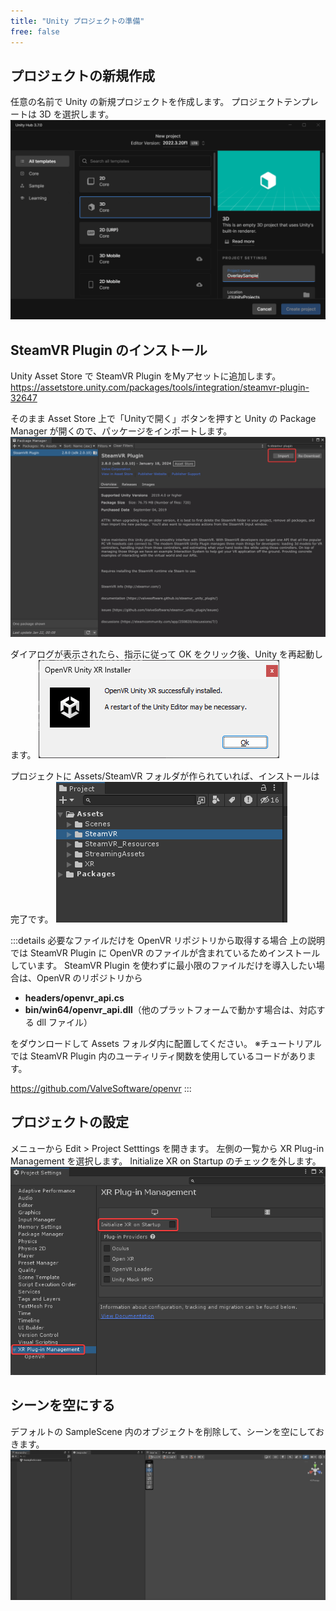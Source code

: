 ```yaml
---
title: "Unity プロジェクトの準備"
free: false
---
```


## プロジェクトの新規作成
任意の名前で Unity の新規プロジェクトを作成します。
プロジェクトテンプレートは 3D を選択します。
![](/images/create-project.png)

## SteamVR Plugin のインストール
Unity Asset Store で SteamVR Plugin をMyアセットに追加します。
https://assetstore.unity.com/packages/tools/integration/steamvr-plugin-32647

そのまま Asset Store 上で「Unityで開く」ボタンを押すと Unity の Package Manager が開くので、パッケージをインポートします。
![](/images/import-package.png)

ダイアログが表示されたら、指示に従って OK をクリック後、Unity を再起動します。
![](/images/restart-dialog.png)

プロジェクトに Assets/SteamVR フォルダが作られていれば、インストールは完了です。
![](/images/steamvr-folder.png)

:::details 必要なファイルだけを OpenVR リポジトリから取得する場合
上の説明では SteamVR Plugin に OpenVR のファイルが含まれているためインストールしています。
SteamVR Plugin を使わずに最小限のファイルだけを導入したい場合は、OpenVR のリポジトリから

- **headers/openvr_api.cs**
- **bin/win64/openvr_api.dll**（他のプラットフォームで動かす場合は、対応する dll ファイル）

をダウンロードして Assets フォルダ内に配置してください。
※チュートリアルでは SteamVR Plugin 内のユーティリティ関数を使用しているコードがあります。

https://github.com/ValveSoftware/openvr
:::

## プロジェクトの設定
メニューから Edit > Project Setttings を開きます。
左側の一覧から XR Plug-in Management を選択します。
Initialize XR on Startup のチェックを外します。
![](/images/turn-off-xr-plugin-management.png)

## シーンを空にする
デフォルトの SampleScene 内のオブジェクトを削除して、シーンを空にしておきます。
![](/images/empty-scene.png)